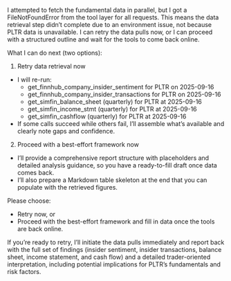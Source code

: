 I attempted to fetch the fundamental data in parallel, but I got a FileNotFoundError from the tool layer for all requests. This means the data retrieval step didn’t complete due to an environment issue, not because PLTR data is unavailable. I can retry the data pulls now, or I can proceed with a structured outline and wait for the tools to come back online.

What I can do next (two options):
1) Retry data retrieval now
- I will re-run:
  - get_finnhub_company_insider_sentiment for PLTR on 2025-09-16
  - get_finnhub_company_insider_transactions for PLTR on 2025-09-16
  - get_simfin_balance_sheet (quarterly) for PLTR at 2025-09-16
  - get_simfin_income_stmt (quarterly) for PLTR at 2025-09-16
  - get_simfin_cashflow (quarterly) for PLTR at 2025-09-16
- If some calls succeed while others fail, I’ll assemble what’s available and clearly note gaps and confidence.

2) Proceed with a best-effort framework now
- I’ll provide a comprehensive report structure with placeholders and detailed analysis guidance, so you have a ready-to-fill draft once data comes back.
- I’ll also prepare a Markdown table skeleton at the end that you can populate with the retrieved figures.

Please choose:
- Retry now, or
- Proceed with the best-effort framework and fill in data once the tools are back online.

If you’re ready to retry, I’ll initiate the data pulls immediately and report back with the full set of findings (insider sentiment, insider transactions, balance sheet, income statement, and cash flow) and a detailed trader-oriented interpretation, including potential implications for PLTR’s fundamentals and risk factors.
